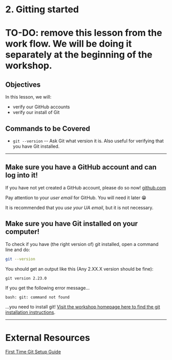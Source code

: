 # 2. Gitting started

# TO-DO: remove this lesson from the work flow. We will be doing it separately at the beginning of the workshop.

## Objectives
In this lesson, we will:
- verify our GitHub accounts
- verify our install of Git

## Commands to be Covered
- `git --version` -- Ask Git what version it is. Also useful for verifying that you have Git installed.

-------------------------------------------------------------------------------------------------------------
## Make sure you have a GitHub account and can log into it!
If you have not yet created a GitHub account, please do so now! [github.com](https://github.com)

Pay attention to your *user email* for GitHub. You will need it later :grin:

It is recommended that you *use your UA email*, but it is not necessary.

## Make sure you have Git installed on your computer!
To check if you have (the right version of) git installed, open a command line and do:

```bash
git --version
```

You should get an output like this (Any 2.XX.X version should be fine):

```text
git version 2.23.0
```

If you get the following error message...

```text
bash: git: command not found
```

...you need to install git! [Visit the workshop homepage here to find the git installation instructions](https://ua-carpentries-workshops.github.io/2019-10-26-Tucson/).

-------------------------------------------------------------------------------------------------------------
# External Resources

[First Time Git Setup Guide](https://git-scm.com/book/en/v2/Getting-Started-First-Time-Git-Setup)
